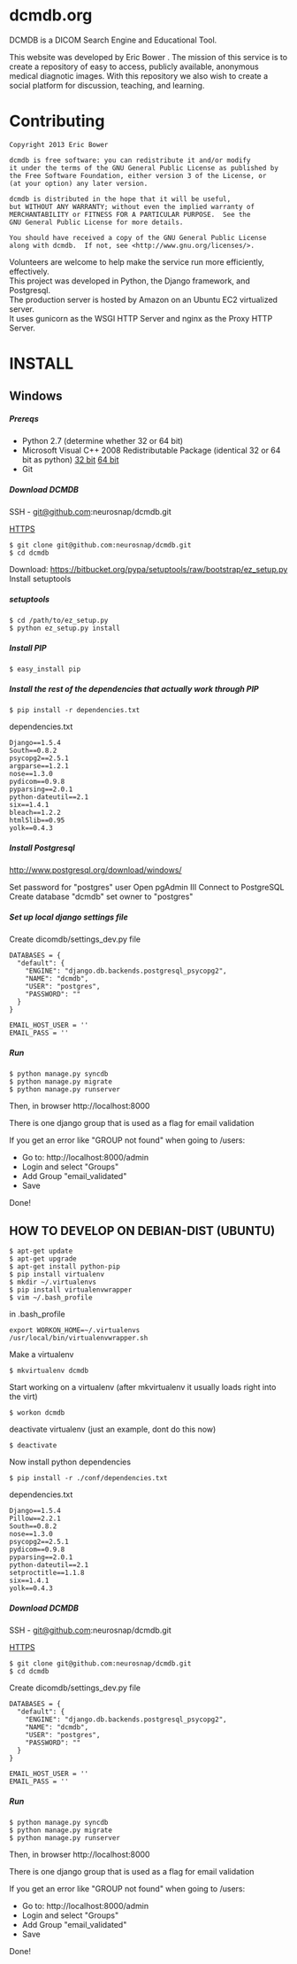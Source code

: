 dcmdb.org
==========

DCMDB is a DICOM Search Engine and Educational Tool.  

This website was developed by Eric Bower . The mission of this service is to create a repository of easy to access, publicly available, anonymous medical diagnotic images. With this repository we also wish to create a social platform for discussion, teaching, and learning. 

Contributing
==========

```
Copyright 2013 Eric Bower

dcmdb is free software: you can redistribute it and/or modify
it under the terms of the GNU General Public License as published by
the Free Software Foundation, either version 3 of the License, or
(at your option) any later version.

dcmdb is distributed in the hope that it will be useful,
but WITHOUT ANY WARRANTY; without even the implied warranty of
MERCHANTABILITY or FITNESS FOR A PARTICULAR PURPOSE.  See the
GNU General Public License for more details.

You should have received a copy of the GNU General Public License
along with dcmdb.  If not, see <http://www.gnu.org/licenses/>.
```

Volunteers are welcome to help make the service run more efficiently, effectively.  
This project was developed in Python, the Django framework, and Postgresql.  
The production server is hosted by Amazon on an Ubuntu EC2 virtualized server.  
It uses gunicorn as the WSGI HTTP Server and nginx as the Proxy HTTP Server.

INSTALL
=========

Windows 
---------

##### Prereqs

  *  Python 2.7 (determine whether 32 or 64 bit)
  *  Microsoft Visual C++ 2008 Redistributable Package 
  (identical 32 or 64 bit as python) 
  [32 bit](http://www.microsoft.com/en-us/download/details.aspx?displaylang=en&id=29) 
  [64 bit](http://www.microsoft.com/en-us/download/details.aspx?id=15336)
  *  Git

##### Download DCMDB

SSH - git@github.com:neurosnap/dcmdb.git

[HTTPS](https://github.com/neurosnap/dcmdb.git)

```
$ git clone git@github.com:neurosnap/dcmdb.git
$ cd dcmdb
```

Download: https://bitbucket.org/pypa/setuptools/raw/bootstrap/ez_setup.py
Install setuptools

##### setuptools
```
$ cd /path/to/ez_setup.py
$ python ez_setup.py install
```

##### Install PIP
```
$ easy_install pip
```

##### Install the rest of the dependencies that actually work through PIP
```
$ pip install -r dependencies.txt
```

dependencies.txt
```
Django==1.5.4
South==0.8.2
psycopg2==2.5.1
argparse==1.2.1
nose==1.3.0
pydicom==0.9.8
pyparsing==2.0.1
python-dateutil==2.1
six==1.4.1
bleach==1.2.2
html5lib==0.95
yolk==0.4.3
```

##### Install Postgresql

http://www.postgresql.org/download/windows/

Set password for "postgres" user
Open pgAdmin III
Connect to PostgreSQL
Create database "dcmdb" set owner to "postgres"

##### Set up local django settings file

Create dicomdb/settings_dev.py file
```
DATABASES = {
  "default": {
    "ENGINE": "django.db.backends.postgresql_psycopg2",
    "NAME": "dcmdb",
    "USER": "postgres",
    "PASSWORD": ""
  }
}

EMAIL_HOST_USER = ''
EMAIL_PASS = ''
```

##### Run 

```
$ python manage.py syncdb
$ python manage.py migrate
$ python manage.py runserver
```

Then, in browser http://localhost:8000

There is one django group that is used as a flag for email validation

If you get an error like "GROUP not found" when going to /users:

  * Go to: http://localhost:8000/admin
  * Login and select "Groups"
  * Add Group "email_validated"
  * Save

Done!


HOW TO DEVELOP ON DEBIAN-DIST (UBUNTU)
---------

```
$ apt-get update
$ apt-get upgrade
$ apt-get install python-pip
$ pip install virtualenv
$ mkdir ~/.virtualenvs
$ pip install virtualenvwrapper
$ vim ~/.bash_profile
```

in .bash_profile
```
export WORKON_HOME=~/.virtualenvs
/usr/local/bin/virtualenvwrapper.sh
```

Make a virtualenv
```
$ mkvirtualenv dcmdb
```

Start working on a virtualenv (after mkvirtualenv it usually loads right into the virt)
```
$ workon dcmdb
```

deactivate virtualenv (just an example, dont do this now)
```
$ deactivate
```

Now install python dependencies
```
$ pip install -r ./conf/dependencies.txt
```

dependencies.txt
```
Django==1.5.4
Pillow==2.2.1
South==0.8.2
nose==1.3.0
psycopg2==2.5.1
pydicom==0.9.8
pyparsing==2.0.1
python-dateutil==2.1
setproctitle==1.1.8
six==1.4.1
yolk==0.4.3
```

##### Download DCMDB

SSH - git@github.com:neurosnap/dcmdb.git

[HTTPS](https://github.com/neurosnap/dcmdb.git)

```
$ git clone git@github.com:neurosnap/dcmdb.git
$ cd dcmdb
```

Create dicomdb/settings_dev.py file
```
DATABASES = {
  "default": {
    "ENGINE": "django.db.backends.postgresql_psycopg2",
    "NAME": "dcmdb",
    "USER": "postgres",
    "PASSWORD": ""
  }
}

EMAIL_HOST_USER = ''
EMAIL_PASS = ''
```

##### Run

```
$ python manage.py syncdb
$ python manage.py migrate
$ python manage.py runserver
```

Then, in browser http://localhost:8000

There is one django group that is used as a flag for email validation

If you get an error like "GROUP not found" when going to /users:

  * Go to: http://localhost:8000/admin
  * Login and select "Groups"
  * Add Group "email_validated"
  * Save

Done!